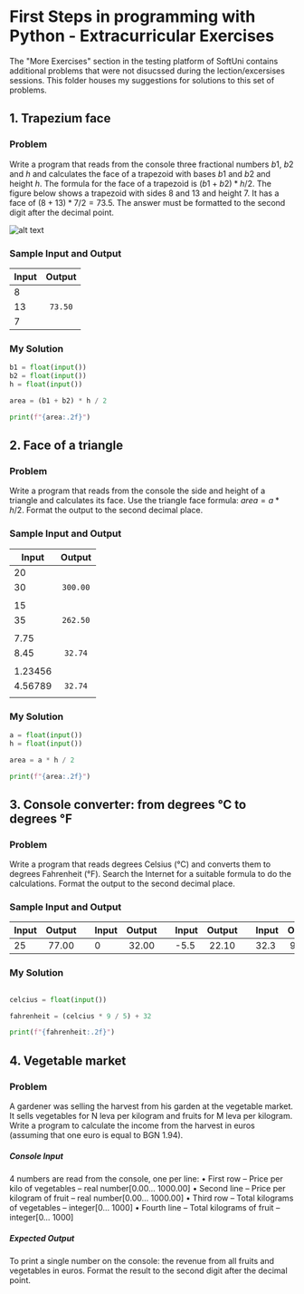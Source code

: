 # First Steps in programming with Python - Extracurricular Exercises
The "More Exercises" section in the testing platform of SoftUni contains additional problems that were not disucssed during the lection/excersises sessions. This folder houses my suggestions for solutions to this set of problems.

## 1. Trapezium face
### Problem
Write a program that reads from the console three fractional numbers $b1$, $b2$ and $h$ and calculates the face of a trapezoid with bases $b1$ and $b2$ and height $h$. The formula for the face of a trapezoid is $(b1 + b2) * h / 2$.
The figure below shows a trapezoid with sides 8 and 13 and height 7. It has a face of $(8 + 13) * 7 / 2 = 73.5$.
The answer must be formatted to the second digit after the decimal point.

![alt text](https://csharp-book.softuni.bg/assets/chapter-2-images/05.Trapezoid-area-01.png "Trapezium")

### Sample Input and Output
| Input  | Output    |
| ------ |:---------:|
|   8    |           |
|   13   | `73.50`   |
|   7    |           |

### My Solution
```python
b1 = float(input())
b2 = float(input())
h = float(input())

area = (b1 + b2) * h / 2

print(f"{area:.2f}")
```
## 2. Face of a triangle
### Problem
Write a program that reads from the console the side and height of a triangle and calculates its face. Use the triangle face formula: $area = a * h / 2$. Format the output to the second decimal place.

### Sample Input and Output
| Input  | Output    |
| ------ |:---------:|
|   20   |           |
|   30   |  `300.00` |
|        |           |
|   15   |           |
|   35   |  `262.50` |
|        |           |
|  7.75  |           |
|  8.45  |  `32.74`  |
|        |           |
| 1.23456|           |
| 4.56789|  `32.74`  |
|        |           |

### My Solution
```python
a = float(input())
h = float(input())

area = a * h / 2

print(f"{area:.2f}")
```

## 3. Console converter: from degrees °C to degrees °F
### Problem
Write a program that reads degrees Celsius (°C) and converts them to degrees Fahrenheit (°F). Search the Internet for a suitable formula to do the calculations. Format the output to the second decimal place.

### Sample Input and Output
| Input  | Output    |    | Input  | Output    |    | Input  | Output    |    | Input  | Output    |
| ------ |:---------:| -- | ------ |:---------:| -- | ------ |:---------:| -- | ------ |:---------:|
|   25   |   77.00   |    |   0    |   32.00   |    |   -5.5 |   22.10   |    |   32.3 |   90.14   |

### My Solution
```Python

celcius = float(input())

fahrenheit = (celcius * 9 / 5) + 32

print(f"{fahrenheit:.2f}")
```
## 4. Vegetable market
### Problem
A gardener was selling the harvest from his garden at the vegetable market. It sells vegetables for N leva per kilogram and fruits for M leva per kilogram. Write a program to calculate the income from the harvest in euros (assuming that one euro is equal to BGN 1.94).
##### Console Input
4 numbers are read from the console, one per line:
• First row – Price per kilo of vegetables – real number[0.00… 1000.00]
• Second line – Price per kilogram of fruit – real number[0.00… 1000.00]
• Third row – Total kilograms of vegetables – integer[0… 1000]
• Fourth line – Total kilograms of fruit – integer[0… 1000]
##### Expected Output
To print a single number on the console: the revenue from all fruits and vegetables in euros.
Format the result to the second digit after the decimal point.
